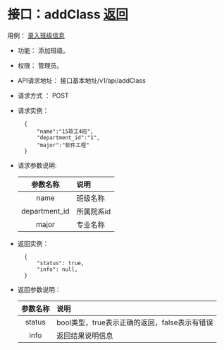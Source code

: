 # 接口：addClass  [返回](../README.md)
用例： [录入班级信息](../yongli/录入班级信息.md)
- 功能：
    添加班级。
    
- 权限：
    管理员。    
    
- API请求地址： 
    接口基本地址/v1/api/addClass

- 请求方式 ：
    POST

- 请求实例：

        {
            "name":"15软工4班",
            "department_id":"1",
            "major":"软件工程"
        }
        
- 请求参数说明:        

  |参数名称|说明|
  |:---------:|:--------------------------------------------------------|      
  |name|班级名称| 
  |department_id|所属院系id|
  |major|专业名称|
  
- 返回实例：

        { 
            "status": true,
            "info": null,    
        }
 
- 返回参数说明：    
 
  |参数名称|说明|
  |:---------:|:--------------------------------------------------------|      
  |status|bool类型，true表示正确的返回，false表示有错误|
  |info|返回结果说明信息|
